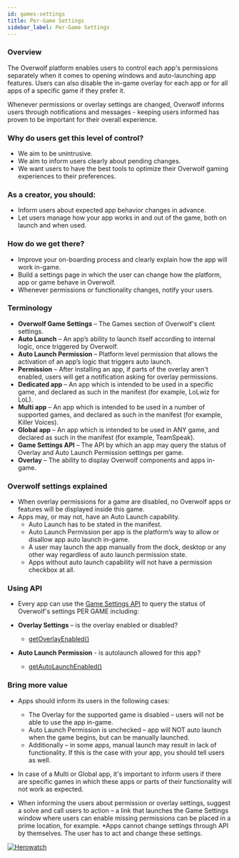 ```yaml
---
id: games-settings
title: Per-Game Settings
sidebar_label: Per-Game Settings
---
```


### Overview
The Overwolf platform enables users to control each app's permissions separately when it comes to opening windows and auto-launching app features. Users can also disable the in-game overlay for each app or for all apps of a specific game if they prefer it. 

Whenever permissions or overlay settings are changed, Overwolf informs users through notifications and messages - keeping users informed has proven to be important for their overall experience.

### Why do users get this level of control?

* We aim to be unintrusive.
* We aim to inform users clearly about pending changes.
* We want users to have the best tools to optimize their Overwolf gaming experiences to their preferences.

### As a creator, you should:

* Inform users about expected app behavior changes in advance.
* Let users manage how your app works in and out of the game, both on launch and when used.

### How do we get there?

* Improve your on-boarding process and clearly explain how the app will work in-game.
* Build a settings page in which the user can change how the platform, app or game behave in Overwolf.
* Whenever permissions or functionality changes, notify your users.

### Terminology
* **Overwolf Game Settings** – The Games section of Overwolf's client settings.
* **Auto Launch** – An app’s ability to launch itself according to internal logic, once triggered by Overwolf.
* **Auto Launch Permission** – Platform level permission that allows the activation of an app’s logic that triggers auto launch.
* **Permission** – After installing an app, if parts of the overlay aren't enabled, users will get a notification asking for overlay permissions.
* **Dedicated app** – An app which is intended to be used in a specific game, and declared as such in the manifest (for example, LoLwiz for LoL).
* **Multi app** – An app which is intended to be used in a number of supported games, and declared as such in the manifest (for example, Killer Voices).
* **Global app** – An app which is intended to be used in ANY game, and declared as such in the manifest (for example, TeamSpeak).
* **Game Settings API** – The API by which an app may query the status of Overlay and Auto Launch Permission settings per game.
* **Overlay** – The ability to display Overwolf components and apps in-game.

### Overwolf settings explained
* When overlay permissions for a game are disabled, no Overwolf apps or features will be displayed inside this game.
* Apps may, or may not, have an Auto Launch capability.
  * Auto Launch has to be stated in the manifest.
  * Auto Launch Permission per app is the platform’s way to allow or disallow app auto launch in-game.
  * A user may launch the app manually from the dock, desktop or any other way regardless of auto launch permission state.
  * Apps without auto launch capability will not have a permission checkbox at all.

### Using API
* Every app can use the [Game Settings API](https://overwolf.github.io/docs/api/overwolf-settings-games) to query the status of Overwolf's settings PER GAME including:
* **Overlay Settings** – is the overlay enabled or disabled?
   * [getOverlayEnabled()](../docs/api/overwolf-settings-games#getoverlayenabledgameclassid-callback)
 
* **Auto Launch Permission** - is autolaunch allowed for this app?
  * [getAutoLaunchEnabled()](../docs/api/overwolf-settings-games#getautolaunchenabledgameclassid-callback)
  
 ### Bring more value
* Apps should inform its users in the following cases:
  * The Overlay for the supported game is disabled – users will not be able to use the app in-game.
  * Auto Launch Permission is unchecked – app will NOT auto launch when the game begins, but can be manually launched.
  * Additionally – in some apps, manual launch may result in lack of functionality. If this is the case with your app, you should tell users as well.

* In case of a Multi or Global app, it's important to inform users if there are specific games in which these apps or parts of their functionality will not work as expected.

* When informing the users about permission or overlay settings, suggest a solve and call users to action – a link that launches the Game Settings window where users can enable missing permissions can be placed in a prime location, for example.
  *Apps cannot change settings through API by themselves. The user has to act and change these settings.

   
[![Herowatch](assets/herowatch-case-study.jpg)](https://medium.com/overwolf-developers/new-games-settings-herowatch-case-study-4aff3ab99060)
